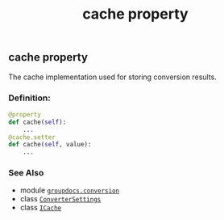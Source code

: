 ﻿---
title: cache property
second_title: GroupDocs.Conversion for Python via .NET API References
description: 
type: docs
weight: 30
url: /python-net/groupdocs.conversion/convertersettings/cache/
is_root: false
---

## cache property


The cache implementation used for storing conversion results.
### Definition:
```python
@property
def cache(self):
    ...
@cache.setter
def cache(self, value):
    ...
```

### See Also
* module [`groupdocs.conversion`](../../)
* class [`ConverterSettings`](/conversion/python-net/groupdocs.conversion/convertersettings)
* class [`ICache`](/conversion/python-net/groupdocs.conversion.caching/icache)
